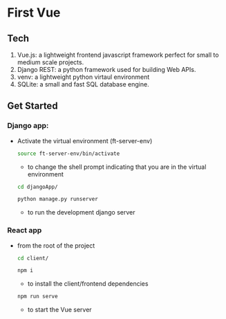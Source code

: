 # First Vue

## Tech
1. Vue.js: a lightweight frontend javascript framework perfect for small to medium scale projects.
1. Django REST: a python framework used for building Web APIs.
1. venv: a lightweight python virtaul environment
1. SQLite: a small and fast SQL database engine.  

## Get Started

### Django app: 
- Activate the virtual environment (ft-server-env)
  ```bash 
  source ft-server-env/bin/activate
  ```
  - to change the shell prompt indicating that you are in the virtual environment
  ```bash 
  cd djangoApp/
  ```
  ```bash
  python manage.py runserver 
  ```
  - to run the development django server 

### React app
- from the root of the project 
  ```bash
  cd client/
  ```
  ```bash
  npm i
  ```
  - to install the client/frontend dependencies
  ```bash
  npm run serve
  ```
  - to start the Vue server